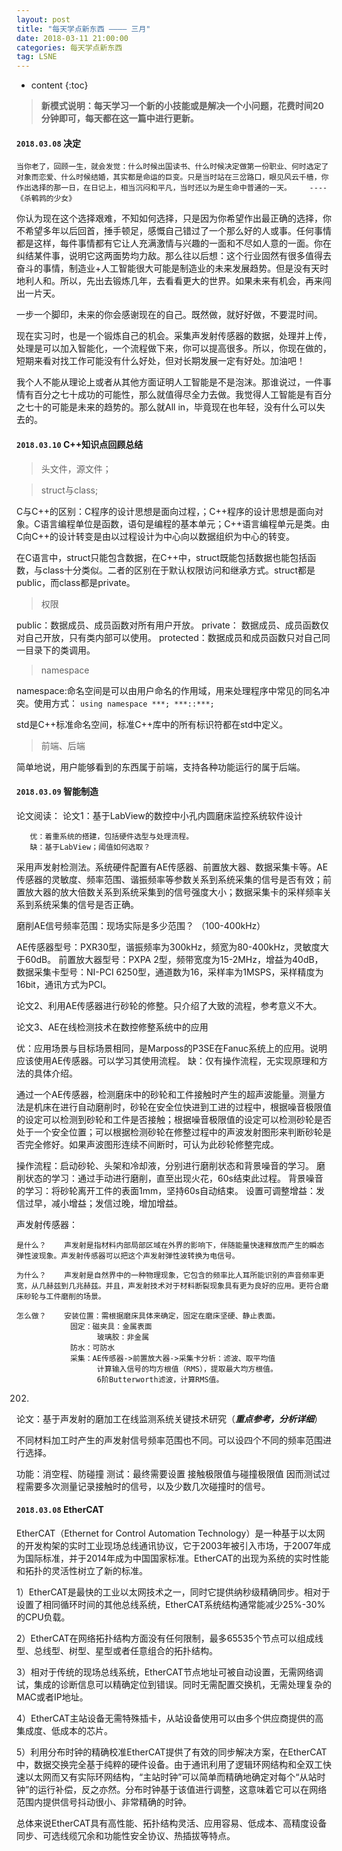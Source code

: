 ```yaml
---
layout: post
title: "每天学点新东西 ———— 三月"
date: 2018-03-11 21:00:00   
categories: 每天学点新东西
tag: LSNE
---
```

* content
{:toc}

>**新模式说明：每天学习一个新的小技能或是解决一个小问题，花费时间20分钟即可，每天都在这一篇中进行更新。**

<!-- more -->

#### `2018.03.08` 决定

```
当你老了，回顾一生，就会发觉：什么时候出国读书、什么时候决定做第一份职业、何时选定了对象而恋爱、什么时候结婚，其实都是命运的巨变。只是当时站在三岔路口，眼见风云千樯，你作出选择的那一日，在日记上，相当沉闷和平凡，当时还以为是生命中普通的一天。    ----《杀鹌鹑的少女》
```

你认为现在这个选择艰难，不知如何选择，只是因为你希望作出最正确的选择，你不希望多年以后回首，捶手顿足，感慨自己错过了一个那么好的人或事。任何事情都是这样，每件事情都有它让人充满激情与兴趣的一面和不尽如人意的一面。你在纠结某件事，说明它这两面势均力敌。那么往以后想：这个行业固然有很多值得去奋斗的事情，制造业+人工智能很大可能是制造业的未来发展趋势。但是没有天时地利人和。所以，先出去锻炼几年，去看看更大的世界。如果未来有机会，再来闯出一片天。

一步一个脚印，未来的你会感谢现在的自己。既然做，就好好做，不要混时间。

现在实习时，也是一个锻炼自己的机会。采集声发射传感器的数据，处理并上传，处理是可以加入智能化，一个流程做下来，你可以提高很多。所以，你现在做的，短期来看对找工作可能没有什么好处，但对长期发展一定有好处。加油吧！

我个人不能从理论上或者从其他方面证明人工智能是不是泡沫。那谁说过，一件事情有百分之七十成功的可能性，那么就值得尽全力去做。我觉得人工智能是有百分之七十的可能是未来的趋势的。那么就All in，毕竟现在也年轻，没有什么可以失去的。

#### `2018.03.10` C++知识点回顾总结

>头文件，源文件；

>struct与class;

C与C++的区别：C程序的设计思想是面向过程，；C++程序的设计思想是面向对象。C语言编程单位是函数，语句是编程的基本单元；C++语言编程单元是类。由C向C++的设计转变是由以过程设计为中心向以数据组织为中心的转变。

在C语言中，struct只能包含数据，在C++中，struct既能包括数据也能包括函数，与class十分类似。二者的区别在于默认权限访问和继承方式。struct都是public，而class都是private。

>权限

public：数据成员、成员函数对所有用户开放。
private： 数据成员、成员函数仅对自己开放，只有类内部可以使用。
protected：数据成员和成员函数只对自己同一目录下的类调用。

>namespace

namespace:命名空间是可以由用户命名的作用域，用来处理程序中常见的同名冲突。使用方式： `using namespace ***; ***::***;`

std是C++标准命名空间，标准C++库中的所有标识符都在std中定义。

>前端、后端

简单地说，用户能够看到的东西属于前端，支持各种功能运行的属于后端。

#### `2018.03.09` 智能制造

论文阅读：
论文1：基于LabView的数控中小孔内圆磨床监控系统软件设计

       优：着重系统的搭建，包括硬件选型与处理流程。
	   缺：基于LabView；阈值如何选取？

采用声发射检测法。系统硬件配置有AE传感器、前置放大器、数据采集卡等。AE传感器的灵敏度、频率范围、谐振频率等参数关系到系统采集的信号是否有效；前置放大器的放大倍数关系到系统采集到的信号强度大小；数据采集卡的采样频率关系到系统采集的信号是否正确。


磨削AE信号频率范围：现场实际是多少范围？ （100-400kHz）

AE传感器型号：PXR30型，谐振频率为300kHz，频宽为80-400kHz，灵敏度大于60dB。
前置放大器型号：PXPA 2型，频带宽度为15-2MHz，增益为40dB，
数据采集卡型号：NI-PCI 6250型，通道数为16，采样率为1MSPS，采样精度为16bit，通讯方式为PCI。

论文2、利用AE传感器进行砂轮的修整。只介绍了大致的流程，参考意义不大。

论文3、AE在线检测技术在数控修整系统中的应用

优：应用场景与目标场景相同，是Marposs的P3SE在Fanuc系统上的应用。说明应该使用AE传感器。可以学习其使用流程。
       缺：仅有操作流程，无实现原理和方法的具体介绍。

通过一个AE传感器，检测磨床中的砂轮和工件接触时产生的超声波能量。测量方法是机床在进行自动磨削时，砂轮在安全位快进到工进的过程中，根据噪音极限值的设定可以检测到砂轮和工件是否接触；根据噪音极限值的设定可以检测砂轮是否处于一个安全位置；可以根据检测砂轮在修整过程中的声波发射图形来判断砂轮是否完全修好。如果声波图形连续不间断时，可认为此砂轮修整完成。

操作流程：启动砂轮、头架和冷却液，分别进行磨削状态和背景噪音的学习。
         磨削状态的学习：通过手动进行磨削，直至出现火花，60s结束此过程。
         背景噪音的学习：将砂轮离开工件的表面1mm，坚持60s自动结束。
     设置可调整增益：发信过早，减小增益；发信过晚，增加增益。



声发射传感器：

	是什么？	声发射是指材料内部局部区域在外界的影响下，伴随能量快速释放而产生的瞬态弹性波现象。声发射传感器可以把这个声发射弹性波转换为电信号。

	为什么？    声发射是自然界中的一种物理现象，它包含的频率比人耳所能识别的声音频率更宽，从几赫兹到几兆赫兹。并且，声发射技术对于材料断裂现象具有更为良好的应用。更符合磨床砂轮与工件磨削的场景。

	怎么做？    安装位置：需根据磨床具体来确定，固定在磨床坚硬、静止表面。
	            固定：磁夹具：金属表面
					  玻璃胶：非金属
			    防水：可防水
			    采集：AE传感器->前置放大器->采集卡分析：滤波、取平均值
			    	  计算输入信号的均方根值（RMS），提取最大均方根值。
			    	  6阶Butterworth滤波，计算RMS值。  
			    	            

0202.
论文：基于声发射的磨加工在线监测系统关键技术研究（***重点参考，分析详细***）
	
不同材料加工时产生的声发射信号频率范围也不同。可以设四个不同的频率范围进行选择。


功能：消空程、防碰撞
测试：最终需要设置 接触极限值与碰撞极限值
      因而测试过程需要多次测量记录接触时的信号，以及少数几次碰撞时的信号。

#### `2018.03.08` EtherCAT

EtherCAT（Ethernet for Control Automation Technology）是一种基于以太网的开发构架的实时工业现场总线通讯协议，它于2003年被引入市场，于2007年成为国际标准，并于2014年成为中国国家标准。EtherCAT的出现为系统的实时性能和拓扑的灵活性树立了新的标准。

1）EtherCAT是最快的工业以太网技术之一，同时它提供纳秒级精确同步。相对于设置了相同循环时间的其他总线系统，EtherCAT系统结构通常能减少25%-30%的CPU负载。

2）EtherCAT在网络拓扑结构方面没有任何限制，最多65535个节点可以组成线型、总线型、树型、星型或者任意组合的拓扑结构。

3）相对于传统的现场总线系统，EtherCAT节点地址可被自动设置，无需网络调试，集成的诊断信息可以精确定位到错误。同时无需配置交换机，无需处理复杂的MAC或者IP地址。

4）EtherCAT主站设备无需特殊插卡，从站设备使用可以由多个供应商提供的高集成度、低成本的芯片。

5）利用分布时钟的精确校准EtherCAT提供了有效的同步解决方案，在EtherCAT中，数据交换完全基于纯粹的硬件设备。由于通讯利用了逻辑环网结构和全双工快速以太网而又有实际环网结构，“主站时钟”可以简单而精确地确定对每个“从站时钟”的运行补偿，反之亦然。分布时钟基于该值进行调整，这意味着它可以在网络范围内提供信号抖动很小、非常精确的时钟。

总体来说EtherCAT具有高性能、拓扑结构灵活、应用容易、低成本、高精度设备同步、可选线缆冗余和功能性安全协议、热插拔等特点。